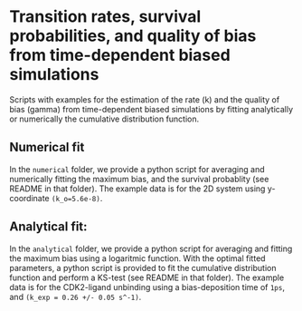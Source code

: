 # Transition rates, survival probabilities, and quality of bias from time-dependent biased simulations

Scripts with examples for the estimation of the rate (k) and the quality of bias (gamma) from time-dependent biased simulations by fitting analytically or numerically the cumulative distribution function.

## Numerical fit
In the `numerical` folder, we provide a python script for averaging and numerically fitting the maximum bias, and the survival probablity (see README in that folder). The example data is for the 2D system using y-coordinate `(k_o=5.6e-8)`.

## Analytical fit: 
In the `analytical` folder, we provide a python script for averaging and fitting the maximum bias using a logaritmic function. With the optimal fitted parameters, a python script is provided to fit the cumulative distribution function and perform a KS-test (see README in that folder). The example data is for the CDK2-ligand unbinding using a bias-deposition time of `1ps`, and `(k_exp = 0.26 +/- 0.05 s^-1)`.

